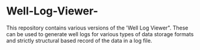 # Well-Log-Viewer-
This repository contains various versions of the 'Well Log Viewer". These can be used to generate well logs for various types of data storage formats and strictly structural based record of the data in a log file.
